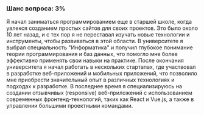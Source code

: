 ### Шанс вопроса: 3%

Я начал заниматься программированием еще в старшей школе, когда увлекся созданием простых сайтов для своих проектов. Это было около 10 лет назад, и с тех пор я не переставал изучать новые технологии и инструменты, чтобы развиваться в этой области. В университете я выбрал специальность "Информатика" и получил глубокое понимание теории программирования и баз данных, что помогло мне более эффективно применять свои навыки на практике. После окончания университета я начал работать в нескольких стартапах, где участвовал в разработке веб-приложений и мобильных приложений, что позволило мне приобрести значительный опыт в различных технологиях и подходах к разработке. В последнее время я специализируюсь на создании отзывчивых (responsive) веб-приложений с использованием современных фронтенд-технологий, таких как React и Vue.js, а также в управлении большими проектными командами.